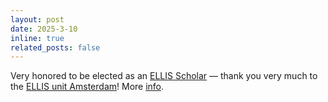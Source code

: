 ```yaml
---
layout: post
date: 2025-3-10
inline: true
related_posts: false
---
```


Very honored to be elected as an [ELLIS Scholar](https://ellis.eu/fellows) — thank you very much to the [ELLIS unit Amsterdam](https://ivi.fnwi.uva.nl/ellis/)! More [info](https://ivi.fnwi.uva.nl/ellis/news-/10-new-ellis-scholars-and-fellows-accepted-via-amsterdam-unit-nominations/).


